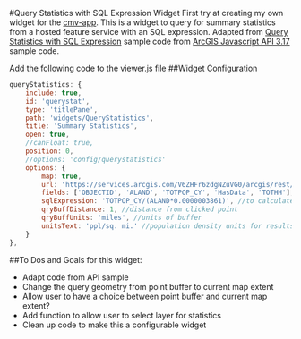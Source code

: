 #Query Statistics with SQL Expression Widget
First try at creating my own widget for the [cmv-app](https://github.com/cmv/cmv-app).
This is a widget to query for summary statistics from a hosted feature service with an SQL expression. Adapted from [Query Statistics with SQL Expression](https://developers.arcgis.com/javascript/3/jssamples/query_statistics_sql.html) sample code from [ArcGIS Javascript API 3.17](https://developers.arcgis.com/javascript/3/) sample code.

Add the following code to the viewer.js file
##Widget Configuration
``` javascript
queryStatistics: {
    include: true,
    id: 'querystat',
    type: 'titlePane',
    path: 'widgets/QueryStatistics',
    title: 'Summary Statistics',
    open: true,
	//canFloat: true,
    position: 0,
    //options: 'config/querystatistics'
	options: {
        map: true,
        url: 'https://services.arcgis.com/V6ZHFr6zdgNZuVG0/arcgis/rest/services/Puget_Sound_BG_Food/FeatureServer/0',
        fields: ['OBJECTID', 'ALAND', 'TOTPOP_CY', 'HasData', 'TOTHH'],
        sqlExpression: 'TOTPOP_CY/(ALAND*0.0000003861)', //to calculate population density
        qryBuffDistance: 1, //distance from clicked point
        qryBuffUnits: 'miles', //units of buffer
        unitsText: 'ppl/sq. mi.' //population density units for results
	}
},
```

##To Dos and Goals for this widget:
* Adapt code from API sample
* Change the query geometry from point buffer to current map extent
* Allow user to have a choice between point buffer and current map extent?
* Add function to allow user to select layer for statistics
* Clean up code to make this a configurable widget
